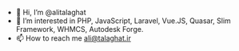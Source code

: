 - 👋 Hi, I’m @alitalaghat
- 👀 I’m interested in PHP, JavaScript, Laravel, Vue.JS, Quasar, Slim Framework, WHMCS, Autodesk Forge.
- 📫 How to reach me ali@talaghat.ir
